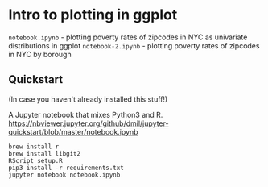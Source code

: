 # Intro to plotting in ggplot

`notebook.ipynb` - plotting poverty rates of zipcodes in NYC as univariate distributions in ggplot
`notebook-2.ipynb` - plotting poverty rates of zipcodes in NYC by borough

## Quickstart
(In case you haven't already installed this stuff!)

A Jupyter notebook that mixes Python3 and R.
https://nbviewer.jupyter.org/github/dmil/jupyter-quickstart/blob/master/notebook.ipynb

```
brew install r
brew install libgit2
RScript setup.R
pip3 install -r requirements.txt
jupyter notebook notebook.ipynb
```
